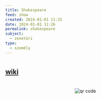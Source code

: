 ```yaml
---
title: Shakespeare
feed: show
created: 2024-01-01 11:25
date: 2024-01-01 11:26
permalink: shakespeare
subject:
  - zenetöri
type:
  - személy
---
```

# 


## [wiki](https://www.wikiwand.com/hu/William_Shakespeare)
#
<p style="text-align: center;"><img src="https://chart.googleapis.com/chart?cht=qr&chl=https://notes.andrasdenes.com/shakespeare&chs=180x180&choe=UTF-8&chld=L|2" alt="qr code"></p>


